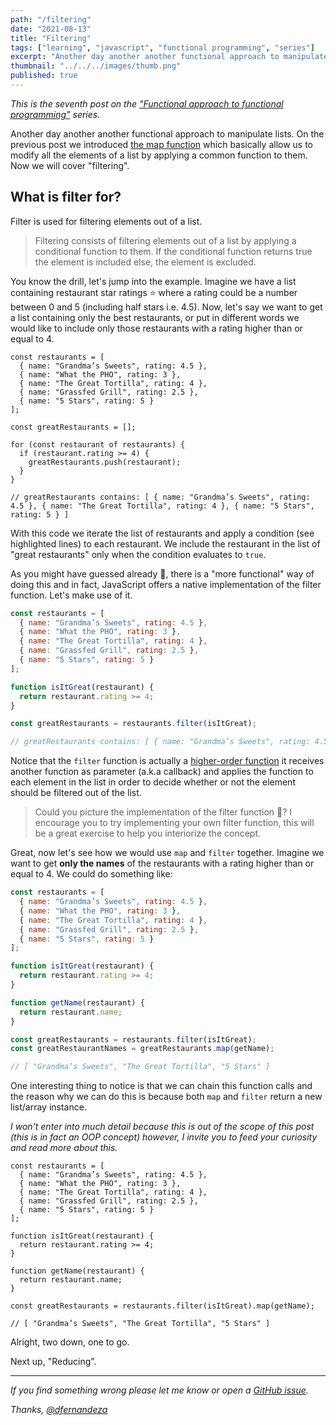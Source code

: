 ```yaml
---
path: "/filtering"
date: "2021-08-13"
title: "Filtering"
tags: ["learning", "javascript", "functional programming", "series"]
excerpt: "Another day another another functional approach to manipulate lists."
thumbnail: "../../../images/thumb.png"
published: true
---
```


_This is the seventh post on the ["Functional approach to functional programming"](/functional-approach-to-functional-programming) series._

Another day another another functional approach to manipulate lists. On the previous post we introduced [the map function](/mapping) which basically allow us to modify all the elements of a list by applying a common function to them. Now we will cover "filtering".

## What is filter for?

Filter is used for filtering elements out of a list.

> Filtering consists of filtering elements out of a list by applying a conditional function to them. If the conditional function returns true the element is included else, the element is excluded.

You know the drill, let's jump into the example. Imagine we have a list containing restaurant star ratings ⭐ where a rating could be a number between 0 and 5 (including half stars i.e. 4.5). Now, let's say we want to get a list containing only the best restaurants, or put in different words we would like to include only those restaurants with a rating higher than or equal to 4.

```js{12-14}
const restaurants = [
  { name: "Grandma’s Sweets", rating: 4.5 },
  { name: "What the PHO", rating: 3 },
  { name: "The Great Tortilla", rating: 4 },
  { name: "Grassfed Grill", rating: 2.5 },
  { name: "5 Stars", rating: 5 }
];

const greatRestaurants = [];

for (const restaurant of restaurants) {
  if (restaurant.rating >= 4) {
    greatRestaurants.push(restaurant);
  }
}

// greatRestaurants contains: [ { name: "Grandma’s Sweets", rating: 4.5 }, { name: "The Great Tortilla", rating: 4 }, { name: "5 Stars", rating: 5 } ]
```

With this code we iterate the list of restaurants and apply a condition (see highlighted lines) to each restaurant. We include the restaurant in the list of "great restaurants" only when the condition evaluates to `true`.

As you might have guessed already 🔮, there is a "more functional" way of doing this and in fact, JavaScript offers a native implementation of the filter function. Let's make use of it.

```js
const restaurants = [
  { name: "Grandma’s Sweets", rating: 4.5 },
  { name: "What the PHO", rating: 3 },
  { name: "The Great Tortilla", rating: 4 },
  { name: "Grassfed Grill", rating: 2.5 },
  { name: "5 Stars", rating: 5 }
];

function isItGreat(restaurant) {
  return restaurant.rating >= 4;
}

const greatRestaurants = restaurants.filter(isItGreat);

// greatRestaurants contains: [ { name: "Grandma’s Sweets", rating: 4.5 }, { name: "The Great Tortilla", rating: 4 }, { name: "5 Stars", rating: 5 } ]
```

Notice that the `filter` function is actually a [higher-order function](/functions-as-values) it receives another function as parameter (a.k.a callback) and applies the function to each element in the list in order to decide whether or not the element should be filtered out of the list.

> Could you picture the implementation of the filter function 🔬? I encourage you to try implementing your own filter function, this will be a great exercise to help you interiorize the concept.

Great, now let's see how we would use `map` and `filter` together. Imagine we want to get **only the names** of the restaurants with a rating higher than or equal to 4. We could do something like:

```js
const restaurants = [
  { name: "Grandma’s Sweets", rating: 4.5 },
  { name: "What the PHO", rating: 3 },
  { name: "The Great Tortilla", rating: 4 },
  { name: "Grassfed Grill", rating: 2.5 },
  { name: "5 Stars", rating: 5 }
];

function isItGreat(restaurant) {
  return restaurant.rating >= 4;
}

function getName(restaurant) {
  return restaurant.name;
}

const greatRestaurants = restaurants.filter(isItGreat);
const greatRestaurantNames = greatRestaurants.map(getName);

// [ "Grandma’s Sweets", "The Great Tortilla", "5 Stars" ]
```

One interesting thing to notice is that we can chain this function calls and the reason why we can do this is because both `map` and `filter` return a new list/array instance.

_I won't enter into much detail because this is out of the scope of this post (this is in fact an OOP concept) however, I invite you to feed your curiosity and read more about this._

```js{17}
const restaurants = [
  { name: "Grandma’s Sweets", rating: 4.5 },
  { name: "What the PHO", rating: 3 },
  { name: "The Great Tortilla", rating: 4 },
  { name: "Grassfed Grill", rating: 2.5 },
  { name: "5 Stars", rating: 5 }
];

function isItGreat(restaurant) {
  return restaurant.rating >= 4;
}

function getName(restaurant) {
  return restaurant.name;
}

const greatRestaurants = restaurants.filter(isItGreat).map(getName);

// [ "Grandma’s Sweets", "The Great Tortilla", "5 Stars" ]
```

Alright, two down, one to go.

Next up, "Reducing".

---

_If you find something wrong please let me know or open a [GitHub issue](https://github.com/dfernandeza/danifdz/issues)._

_Thanks, [@dfernandeza](https://twitter.com/dfernandeza)_
